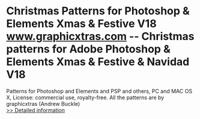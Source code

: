 # Christmas Patterns for Photoshop & Elements Xmas & Festive V18<br />www.graphicxtras.com -- Christmas patterns for Adobe Photoshop & Elements Xmas & Festive & Navidad V18

Patterns for Photoshop and Elements and PSP and others, PC and MAC OS X, License: commercial use, royalty-free. All the patterns are by graphicxtras (Andrew Buckle)<br />[>> Detailed information](https://secure.shareit.com/shareit/product.html?productid=300469038&affiliateid=200057808)
